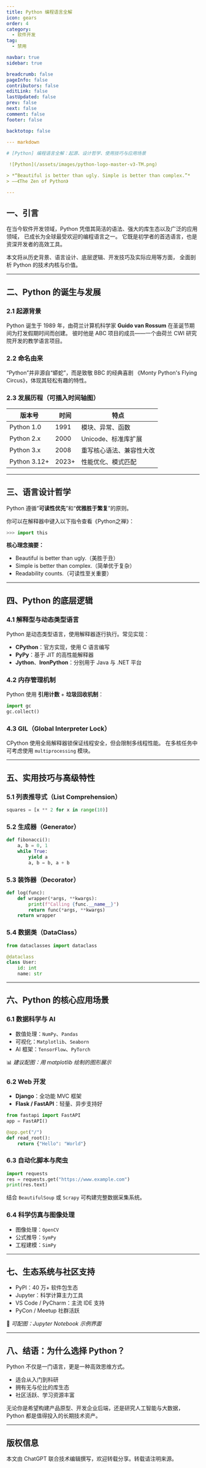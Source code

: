 ```yaml
---
title: Python 编程语言全解
icon: gears
order: 4
category:
  - 软件开发
tag:
  - 禁用

navbar: true
sidebar: true

breadcrumb: false
pageInfo: false
contributors: false
editLink: false
lastUpdated: false
prev: false
next: false
comment: false
footer: false

backtotop: false

--- markdown
  
# [Python] 编程语言全解：起源、设计哲学、使用技巧与应用场景

 ![Python](/assets/images/python-logo-master-v3-TM.png)

> *“Beautiful is better than ugly. Simple is better than complex.”*  
> ——《The Zen of Python》

---
```


## 一、引言

在当今软件开发领域，Python 凭借其简洁的语法、强大的库生态以及广泛的应用领域，
已成长为全球最受欢迎的编程语言之一。
它既是初学者的首选语言，也是资深开发者的高效工具。

本文将从历史背景、语言设计、底层逻辑、开发技巧及实际应用等方面，
全面剖析 Python 的技术内核与价值。

---

## 二、Python 的诞生与发展

### 2.1 起源背景

Python 诞生于 1989 年，由荷兰计算机科学家 **Guido van Rossum** 
在圣诞节期间为打发假期时间而创建。
彼时他是 ABC 项目的成员——一个由荷兰 CWI 研究院开发的教学语言项目。

### 2.2 命名由来

“Python”并非源自“蟒蛇”，而是致敬 BBC 的经典喜剧
《Monty Python's Flying Circus》，体现其轻松有趣的特性。

### 2.3 发展历程（可插入时间轴图）

| 版本号 | 时间 | 特点 |
|--------|------|------|
| Python 1.0 | 1991 | 模块、异常、函数 |
| Python 2.x | 2000 | Unicode、标准库扩展 |
| Python 3.x | 2008 | 重写核心语法、兼容性大改 |
| Python 3.12+ | 2023+ | 性能优化、模式匹配 |

---

## 三、语言设计哲学

Python 遵循“**可读性优先**”和“**优雅胜于繁复**”的原则。

你可以在解释器中键入以下指令查看《Python之禅》：

```python
>>> import this
```

**核心理念摘要：**

- Beautiful is better than ugly.（美胜于丑）
- Simple is better than complex.（简单优于复杂）
- Readability counts.（可读性至关重要）

---

## 四、Python 的底层逻辑

### 4.1 解释型与动态类型语言

Python 是动态类型语言，使用解释器逐行执行。常见实现：

- **CPython**：官方实现，使用 C 语言编写
- **PyPy**：基于 JIT 的高性能解释器
- **Jython**、**IronPython**：分别用于 Java 与 .NET 平台

### 4.2 内存管理机制

Python 使用 **引用计数** + **垃圾回收机制**：

```python
import gc
gc.collect()
```

### 4.3 GIL（Global Interpreter Lock）

CPython 使用全局解释器锁保证线程安全，但会限制多线程性能。
在多核任务中可考虑使用 `multiprocessing` 模块。

---

## 五、实用技巧与高级特性

### 5.1 列表推导式（List Comprehension）

```python
squares = [x ** 2 for x in range(10)]
```

### 5.2 生成器（Generator）

```python
def fibonacci():
    a, b = 0, 1
    while True:
        yield a
        a, b = b, a + b
```

### 5.3 装饰器（Decorator）

```python
def log(func):
    def wrapper(*args, **kwargs):
        print(f"Calling {func.__name__}")
        return func(*args, **kwargs)
    return wrapper
```

### 5.4 数据类（DataClass）

```python
from dataclasses import dataclass

@dataclass
class User:
    id: int
    name: str
```

---

## 六、Python 的核心应用场景

### 6.1 数据科学与 AI

- 数值处理：`NumPy`、`Pandas`
- 可视化：`Matplotlib`、`Seaborn`
- AI 框架：`TensorFlow`、`PyTorch`

📊 *建议配图：用 matplotlib 绘制的图形展示*

### 6.2 Web 开发

- **Django**：全功能 MVC 框架
- **Flask / FastAPI**：轻量、异步支持好

```python
from fastapi import FastAPI
app = FastAPI()

@app.get("/")
def read_root():
    return {"Hello": "World"}
```

### 6.3 自动化脚本与爬虫

```python
import requests
res = requests.get("https://www.example.com")
print(res.text)
```

结合 `BeautifulSoup` 或 `Scrapy` 可构建完整数据采集系统。

### 6.4 科学仿真与图像处理

- 图像处理：`OpenCV`
- 公式推导：`SymPy`
- 工程建模：`SimPy`

---

## 七、生态系统与社区支持

- PyPI：40 万+ 软件包生态
- Jupyter：科学计算主力工具
- VS Code / PyCharm：主流 IDE 支持
- PyCon / Meetup 社群活跃

📸 *可配图：Jupyter Notebook 示例界面*

---

## 八、结语：为什么选择 Python？

Python 不仅是一门语言，更是一种高效思维方式。

- 适合从入门到科研
- 拥有无与伦比的库生态
- 社区活跃、学习资源丰富

无论你是希望构建产品原型、开发企业后端，还是研究人工智能与大数据，Python 都是值得投入的长期技术资产。

---

## 版权信息

本文由 ChatGPT 联合技术编辑撰写，欢迎转载分享。转载请注明来源。 